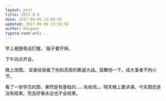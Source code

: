 ```yaml
---
layout: post
title: 2017.9.9
date: 2017-09-09 23:58:49
updated: 2017-09-09 23:58:50
author: Dongwen
typora-root-url: ..
---
```




早上被圈电话打醒。
脑子要坏掉。

下午四点开会。

晚上改图。
梁豪给我看了他和高阁的撕逼大战。鼓舞他一下。成大事者不拘小节。

看了一些学员的图，果然是有基础的……有些怵。。明天晚上要讲课。今天图还是没有结束。而且好像永远也不会结束。